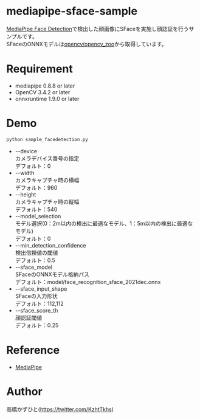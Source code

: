 # mediapipe-sface-sample
[MediaPipe Face Detection](https://github.com/google/mediapipe)で検出した顔画像にSFaceを実施し顔認証を行うサンプルです。<br>
SFaceのONNXモデルは[opencv/opencv_zoo](https://github.com/opencv/opencv_zoo)から取得しています。

# Requirement 
* mediapipe 0.8.8 or later
* OpenCV 3.4.2 or later
* onnxruntime 1.9.0 or later

# Demo
```bash
python sample_facedetection.py
```
* --device<br>
カメラデバイス番号の指定<br>
デフォルト：0
* --width<br>
カメラキャプチャ時の横幅<br>
デフォルト：960
* --height<br>
カメラキャプチャ時の縦幅<br>
デフォルト：540
* --model_selection<br>
モデル選択(0：2m以内の検出に最適なモデル、1：5m以内の検出に最適なモデル)<br>
デフォルト：0
* --min_detection_confidence<br>
検出信頼値の閾値<br>
デフォルト：0.5
* --sface_model<br>
SFaceのONNXモデル格納パス<br>
デフォルト：model/face_recognition_sface_2021dec.onnx
* --sface_input_shape<br>
SFaceの入力形状<br>
デフォルト：112,112
* --sface_score_th<br>
顔認証閾値<br>
デフォルト：0.25

# Reference
* [MediaPipe](https://github.com/google/mediapipe)

# Author
高橋かずひと(https://twitter.com/KzhtTkhs)
